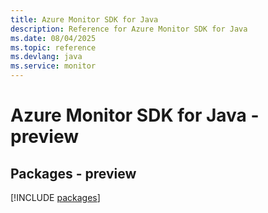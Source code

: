 ```yaml
---
title: Azure Monitor SDK for Java
description: Reference for Azure Monitor SDK for Java
ms.date: 08/04/2025
ms.topic: reference
ms.devlang: java
ms.service: monitor
---
```

# Azure Monitor SDK for Java - preview
## Packages - preview
[!INCLUDE [packages](monitor-index.md)]